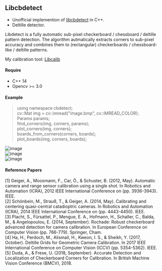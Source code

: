 Libcbdetect
---
- Unofficial implemention of [libcbdetect](http://www.cvlibs.net/software/libcbdetect/) in C++.  
- Deltille detector.  

Libdetect is a fully automatic sub-pixel checkerboard / chessboard / deltille pattern detection. The algorithm autmatically extracts corners to sub-pixel accuracy and combines them to (rectangular) checkerboards / chessboard-like / deltille patterns.  
  
My calibration tool: [Libcalib](https://github.com/ftdlyc/libcalib)
  
#### Require
- C++ 14  
- Opencv >= 3.0  
  
#### Example
> using namespace cbdetect;  
> cv::Mat img = cv::imread("image.bmp", cv::IMREAD_COLOR);  
> Params params;  
> find_corners(img, corners, params);  
> plot_corners(img, corners);  
> boards_from_corners(corners, boards);  
> plot_boards(img, corners, boards);  
  
![image](https://github.com/ftdlyc/libcbdetect/blob/master/example_data/e2_result.png)  
![image](https://github.com/ftdlyc/libcbdetect/blob/master/example_data/e6_result.png)  
![image](https://github.com/ftdlyc/libcbdetect/blob/master/example_data/e7_result.png)  
  
#### Reference Papers
[1] Geiger, A., Moosmann, F., Car, Ö., & Schuster, B. (2012, May). Automatic camera and range sensor calibration using a single shot. In Robotics and Automation (ICRA), 2012 IEEE International Conference on (pp. 3936-3943). IEEE.  
[2] Schönbein, M., Strauß, T., & Geiger, A. (2014, May). Calibrating and centering quasi-central catadioptric cameras. In Robotics and Automation (ICRA), 2014 IEEE International Conference on (pp. 4443-4450). IEEE.  
[3] Placht, S., Fürsattel, P., Mengue, E. A., Hofmann, H., Schaller, C., Balda, M., & Angelopoulou, E. (2014, September). Rochade: Robust checkerboard advanced detection for camera calibration. In European Conference on Computer Vision (pp. 766-779). Springer, Cham.  
[4] Ha, H., Perdoch, M., Alismail, H., Kweon, I. S., & Sheikh, Y. (2017, October). Deltille Grids for Geometric Camera Calibration. In 2017 IEEE International Conference on Computer Vision (ICCV) (pp. 5354-5362). IEEE.  
[5] Duda, A., & Frese, U. (2018, September). Accurate Detection and Localization of Checkerboard Corners for Calibration. In British Machine Vision Conference (BMCV), 2018.  
